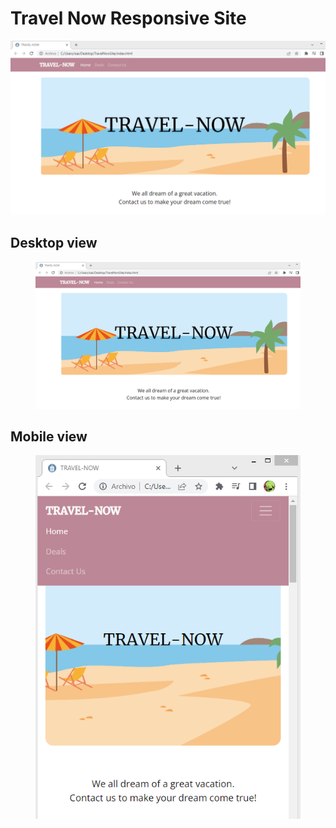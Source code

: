 <h1>Travel Now Responsive Site</h1>
<img src="TravelNow.PNG">
<h2>Desktop view</h2>
<figure>
  <img src="TravelNow.PNG">
</figure>
<h2>Mobile view</h2>
<figure>
  <img src="TravelNow2.PNG">
</figure>

